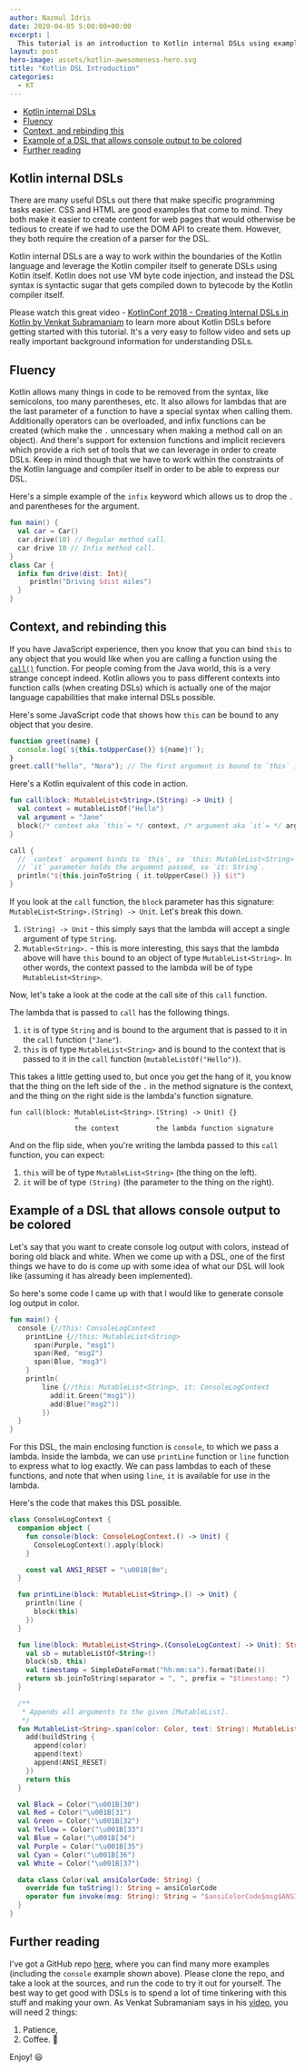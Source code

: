 ```yaml
---
author: Nazmul Idris
date: 2020-04-05 5:00:00+00:00
excerpt: |
  This tutorial is an introduction to Kotlin internal DSLs using examples.
layout: post
hero-image: assets/kotlin-awesomeness-hero.svg
title: "Kotlin DSL Introduction"
categories:
  - KT
---
```


<!-- START doctoc generated TOC please keep comment here to allow auto update -->
<!-- DON'T EDIT THIS SECTION, INSTEAD RE-RUN doctoc TO UPDATE -->


- [Kotlin internal DSLs](#kotlin-internal-dsls)
- [Fluency](#fluency)
- [Context, and rebinding this](#context-and-rebinding-this)
- [Example of a DSL that allows console output to be colored](#example-of-a-dsl-that-allows-console-output-to-be-colored)
- [Further reading](#further-reading)

<!-- END doctoc generated TOC please keep comment here to allow auto update -->

## Kotlin internal DSLs

There are many useful DSLs out there that make specific programming tasks easier. CSS and HTML are good examples that
come to mind. They both make it easier to create content for web pages that would otherwise be tedious to create if we
had to use the DOM API to create them. However, they both require the creation of a parser for the DSL.

Kotlin internal DSLs are a way to work within the boundaries of the Kotlin language and leverage the Kotlin compiler
itself to generate DSLs using Kotlin itself. Kotlin does not use VM byte code injection, and instead the DSL syntax is
syntactic sugar that gets compiled down to bytecode by the Kotlin compiler itself.

Please watch this great video -
[KotlinConf 2018 - Creating Internal DSLs in Kotlin by Venkat Subramaniam](https://www.youtube.com/watch?v=JzTeAM8N1-o)
to learn more about Kotlin DSLs before getting started with this tutorial. It's a very easy to follow video and sets up
really important background information for understanding DSLs.

## Fluency

Kotlin allows many things in code to be removed from the syntax, like semicolons, too many parentheses, etc. It also
allows for lambdas that are the last parameter of a function to have a special syntax when calling them. Additionally
operators can be overloaded, and infix functions can be created (which make the `.` unncessary when making a method call
on an object). And there's support for extension functions and implicit recievers which provide a rich set of tools that
we can leverage in order to create DSLs. Keep in mind though that we have to work within the constraints of the Kotlin
language and compiler itself in order to be able to express our DSL.

Here's a simple example of the `infix` keyword which allows us to drop the `.` and parentheses for the argument.

```kotlin
fun main() {
  val car = Car()
  car.drive(10) // Regular method call.
  car drive 10 // Infix method call.
}
class Car {
  infix fun drive(dist: Int){
     println("Driving $dist miles")
  }
}
```

## Context, and rebinding this

If you have JavaScript experience, then you know that you can bind `this` to any object that you would like when you are
calling a function using the
[`call()`](https://developer.mozilla.org/en-US/docs/Web/JavaScript/Reference/Global_Objects/Function/call) function. For
people coming from the Java world, this is a very strange concept indeed. Kotlin allows you to pass different contexts
into function calls (when creating DSLs) which is actually one of the major language capabilities that make internal
DSLs possible.

Here's some JavaScript code that shows how `this` can be bound to any object that you desire.

```javascript
function greet(name) {
  console.log(`${this.toUpperCase()} ${name}!`);
}
greet.call("hello", "Nora"); // The first argument is bound to `this` in the call to `greet()`.
```

Here's a Kotlin equivalent of this code in action.

```kotlin
fun call(block: MutableList<String>.(String) -> Unit) {
  val context = mutableListOf("Hello")
  val argument = "Jane"
  block(/* context aka `this`= */ context, /* argument aka `it`= */ argument)
}

call {
  // `context` argument binds to `this`, so `this: MutableList<String>`.
  // `it` parameter holds the argument passed, so `it: String`.
  println("${this.joinToString { it.toUpperCase() }} $it")
}
```

If you look at the `call` function, the `block` parameter has this signature: `MutableList<String>.(String) -> Unit`.
Let's break this down.

1. `(String) -> Unit` - this simply says that the lambda will accept a single argument of type `String`.
2. `Mutable<String>.` - this is more interesting, this says that the lambda above will have `this` bound to an object of
   type `MutableList<String>`. In other words, the context passed to the lambda will be of type `MutableList<String>`.

Now, let's take a look at the code at the call site of this `call` function.

The lambda that is passed to `call` has the following things.

1. `it` is of type `String` and is bound to the argument that is passed to it in the `call` function (`"Jane"`).
2. `this` is of type `MutableList<String>` and is bound to the context that is passed to it in the `call` function
   (`mutableListOf("Hello")`).

This takes a little getting used to, but once you get the hang of it, you know that the thing on the left side of the
`.` in the method signature is the context, and the thing on the right side is the lambda's function signature.

```text
fun call(block: MutableList<String>.(String) -> Unit) {}
                ^                   ^
                the context         the lambda function signature
```

And on the flip side, when you're writing the lambda passed to this `call` function, you can expect:

1. `this` will be of type `MutableList<String>` (the thing on the left).
2. `it` will be of type `(String)` (the parameter to the thing on the right).

## Example of a DSL that allows console output to be colored

Let's say that you want to create console log output with colors, instead of boring old black and white. When we come up
with a DSL, one of the first things we have to do is come up with some idea of what our DSL will look like (assuming it
has already been implemented).

So here's some code I came up with that I would like to generate console log output in color.

```kotlin
fun main() {
  console {//this: ConsoleLogContext
    printLine {//this: MutableList<String>
      span(Purple, "msg1")
      span(Red, "msg2")
      span(Blue, "msg3")
    }
    println(
        line {//this: MutableList<String>, it: ConsoleLogContext
          add(it.Green("msg1"))
          add(Blue("msg2"))
        })
  }
}
```

For this DSL, the main enclosing function is `console`, to which we pass a lambda. Inside the lambda, we can use
`printLine` function or `line` function to express what to log exactly. We can pass lambdas to each of these functions,
and note that when using `line`, `it` is available for use in the lambda.

Here's the code that makes this DSL possible.

```kotlin
class ConsoleLogContext {
  companion object {
    fun console(block: ConsoleLogContext.() -> Unit) {
      ConsoleLogContext().apply(block)
    }

    const val ANSI_RESET = "\u001B[0m";
  }

  fun printLine(block: MutableList<String>.() -> Unit) {
    println(line {
      block(this)
    })
  }

  fun line(block: MutableList<String>.(ConsoleLogContext) -> Unit): String {
    val sb = mutableListOf<String>()
    block(sb, this)
    val timestamp = SimpleDateFormat("hh:mm:sa").format(Date())
    return sb.joinToString(separator = ", ", prefix = "$timestamp: ")
  }

  /**
   * Appends all arguments to the given [MutableList].
   */
  fun MutableList<String>.span(color: Color, text: String): MutableList<String> {
    add(buildString {
      append(color)
      append(text)
      append(ANSI_RESET)
    })
    return this
  }

  val Black = Color("\u001B[30")
  val Red = Color("\u001B[31")
  val Green = Color("\u001B[32")
  val Yellow = Color("\u001B[33")
  val Blue = Color("\u001B[34")
  val Purple = Color("\u001B[35")
  val Cyan = Color("\u001B[36")
  val White = Color("\u001B[37")

  data class Color(val ansiColorCode: String) {
    override fun toString(): String = ansiColorCode
    operator fun invoke(msg: String): String = "$ansiColorCode$msg$ANSI_RESET"
  }
}
```

## Further reading

I've got a GitHub repo [here](https://github.com/nazmulidris/kt-scratch/tree/master/src/main/kotlin/dsl), where you can
find many more examples (including the `console` example shown above). Please clone the repo, and take a look at the
sources, and run the code to try it out for yourself. The best way to get good with DSLs is to spend a lot of time
tinkering with this stuff and making your own. As Venkat Subramaniam says in his
[video](https://www.youtube.com/watch?v=JzTeAM8N1-o), you will need 2 things:

1. Patience,
2. Coffee. 🤣

Enjoy! 😃
